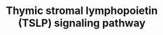 ---
annotations:
- id: PW:0000209
  parent: signaling pathway
  type: Pathway Ontology
  value: Jak-Stat signaling pathway
- id: PW:0000906
  parent: signaling pathway
  type: Pathway Ontology
  value: interleukin-2 family mediated signaling pathway
- id: PW:0000828
  parent: signaling pathway
  type: Pathway Ontology
  value: cytokine mediated signaling pathway
authors:
- NetPath
- MaintBot
- Ddigles
- AlexanderPico
- Egonw
- MirellaKalafati
- Khanspers
- Eweitz
citedin:
- link: PMC6379658
  title: Shared Gene Expression Between Multiple Sclerosis and Ischemic Stroke (2019)
description: 'Thymic stromal lymphopoietin (TSLP) is an IL-7-like cytokine involved
  in regulation of a broad spectrum of biological processes. The TSLP receptor complex
  consists of the IL-7 receptor alpha subunit and its unique TSLPR subunit (gene symbol
  CRLF2). TSLP can be secreted by epithelial cells upon pathogen stimulation. TSLP
  can also activate dendritic cells, CD4+ T cells and CD8+ T cells. TSLP not only
  activate the JAK/STAT pathway but also induce phosphorylation of other signaling
  molecules including PI3K/Akt, ERK1/2 and JNKs. Aberrant TSLP signaling is implicated
  in a number of the development of diseases, including asthma, atopic dermatitis,
  eosinophilic eosophagitis and acute lymphoid leukemia.  Description source: [http://www.netpath.org/pathways?path_id=NetPath_24
  NetPath]  Proteins on this pathway have targeted assays available via the [https://assays.cancer.gov/available_assays?wp_id=WP2203
  CPTAC Assay Portal].'
last-edited: 2021-12-24
ndex: 0118e03d-8b64-11eb-9e72-0ac135e8bacf
organisms:
- Homo sapiens
redirect_from:
- /index.php/Pathway:WP2203
- /instance/WP2203
- /instance/WP2203_r120724
revision: r120724
schema-jsonld:
- '@context': https://schema.org/
  '@id': https://wikipathways.github.io/pathways/WP2203.html
  '@type': Dataset
  creator:
    '@type': Organization
    name: WikiPathways
  description: 'Thymic stromal lymphopoietin (TSLP) is an IL-7-like cytokine involved
    in regulation of a broad spectrum of biological processes. The TSLP receptor complex
    consists of the IL-7 receptor alpha subunit and its unique TSLPR subunit (gene
    symbol CRLF2). TSLP can be secreted by epithelial cells upon pathogen stimulation.
    TSLP can also activate dendritic cells, CD4+ T cells and CD8+ T cells. TSLP not
    only activate the JAK/STAT pathway but also induce phosphorylation of other signaling
    molecules including PI3K/Akt, ERK1/2 and JNKs. Aberrant TSLP signaling is implicated
    in a number of the development of diseases, including asthma, atopic dermatitis,
    eosinophilic eosophagitis and acute lymphoid leukemia.  Description source: [http://www.netpath.org/pathways?path_id=NetPath_24
    NetPath]  Proteins on this pathway have targeted assays available via the [https://assays.cancer.gov/available_assays?wp_id=WP2203
    CPTAC Assay Portal].'
  keywords:
  - AKT1
  - BTK
  - CRLF2
  - EIF4EBP1
  - FES
  - FYN
  - GAB2
  - HCK
  - IL7R
  - JAK1
  - JAK2
  - LCK
  - LYN
  - MAP2K1
  - MAP2K2
  - MAPK1
  - MAPK14
  - MAPK3
  - MAPK8
  - MAPK9
  - MTOR
  - NFKB1
  - NFKB2
  - NFKBIA
  - PIK3CA
  - PIK42A
  - PTPN11
  - RELA
  - RELB
  - RPS6
  - SRC
  - STAT1
  - STAT3
  - STAT4
  - STAT5A
  - STAT5B
  - STAT6
  - TEC
  - TSLP
  - YES1
  license: CC0
  name: Thymic stromal lymphopoietin (TSLP) signaling pathway
seo: CreativeWork
title: Thymic stromal lymphopoietin (TSLP) signaling pathway
wpid: WP2203
---